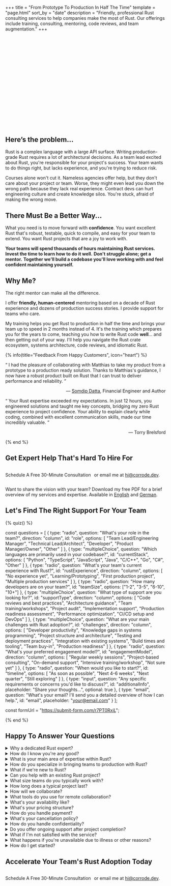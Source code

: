 +++
title = "From Prototype To Production In Half The Time"
template = "page.html"
sort_by = "date"
description = "Friendly, professional Rust consulting services to help companies make the most of Rust. Our offerings include training, consulting, mentoring, code reviews, and team augmentation."
+++

<script src="https://fast.wistia.com/embed/medias/crzddicf9e.jsonp" async></script><script src="https://fast.wistia.com/assets/external/E-v1.js" async></script><div class="wistia_responsive_padding" style="padding:56.25% 0 0 0;position:relative;"><div class="wistia_responsive_wrapper" style="height:100%;left:0;position:absolute;top:0;width:100%;"><div class="wistia_embed wistia_async_crzddicf9e seo=false videoFoam=true" style="height:100%;position:relative;width:100%"><div class="wistia_swatch" style="height:100%;left:0;opacity:0;overflow:hidden;position:absolute;top:0;transition:opacity 200ms;width:100%;"><img src="https://fast.wistia.com/embed/medias/crzddicf9e/swatch" style="filter:blur(5px);height:100%;object-fit:contain;width:100%;" alt="" aria-hidden="true" onload="this.parentNode.style.opacity=1;" /></div></div></div></div>

## Here’s the problem...

Rust is a complex language with a large API surface. Writing production-grade Rust requires a lot of architectural decisions. As a team lead excited about Rust, you're responsible for your project's success.
Your team wants to do things right, but lacks experience, and you're trying to reduce risk.

Courses alone won't cut it. Nameless agencies offer help, but they don't care about your project or team.
Worse, they might even lead you down the wrong path because they lack real experience.
Contract devs can hurt engineering culture and create  knowledge silos.
You're stuck, afraid of making the wrong move.

## There Must Be a Better Way...

What you need is to move forward with **confidence**. You want excellent Rust that's robust, testable, quick to compile, and easy for your team to extend. You want Rust projects that are a joy to work with.

**Your teams will spend thousands of hours maintaining Rust services. Invest the time to learn how to do it well.**
**Don't struggle alone; get a mentor.**
**Together we'll build a codebase you'll love working with and feel confident maintaining yourself.**

## Why Me?

The right mentor can make all the difference. 

I offer **friendly, human-centered** mentoring based on a decade of Rust experience and dozens of production success stories.
I provide support for teams who care.

My training helps you get Rust to production in half the time and brings your team up to speed in 2 months instead of 4.
It's the training which prepares you for the years to come, teaching you how to write Rust code **well**... and then getting out of your way.
I'll help you navigate the Rust crate ecosystem, systems architecture, code reviews, and idiomatic Rust.

{% info(title="Feedback From Happy Customers", icon="heart") %}

<q>
    I had the pleasure of collaborating with
    Matthias to take my product from a prototype to
    a production ready solution. Thanks
    to Matthias's guidance, I now have a robust
    product built on Rust that I can trust to
    deliver performance and reliability.
</q>
<p style="text-align:right">
&mdash; <a href="https://www.linkedin.com/in/somdip-datta/">Somdip Datta</a>, Financial Engineer and Author
</p>

<q>
  Your Rust expertise exceeded my expectations. In just 12 hours, you engineered
  solutions and taught me key concepts, bridging my zero Rust experience to
  project confidence. Your ability to explain clearly while coding, combined with
  excellent communication skills, made our time incredibly valuable.
</q>
<p style="text-align:right">
&mdash; Torry Brelsford 
</p>

{% end %}

## Get Expert Help That's Hard To Hire For

<div style="display: flex; align-items: center; justify-content: left; flex-direction: row; gap: 10px;">
  <a class="cta-button" data-cal-link="corrode/30min" data-cal-namespace="" data-cal-config='{"layout":"month_view"}'>Schedule A Free 30-Minute Consultation</a>
  <p>
    or email me at <a href="mailto:hi@corrode.dev">hi@corrode.dev</a>.
  </p>
</div>  

Want to share the vision with your team?
Download my free PDF for a brief overview of my services and expertise. Available in [English](corrode_rust_team_augmentation_en.pdf) and [German](corrode_rust_team_augmentation_de.pdf).

<script async src="https://tally.so/widgets/embed.js"></script>

## Let's Find The Right Support For Your Team

{% quiz() %}

const questions = [
  {
    type: "radio",
    question: "What's your role in the team?",
    direction: "column",
    id: "role",
    options: [
      "Team Lead/Engineering Manager",
      "Technical Lead/Architect",
      "Developer",
      "Product Manager/Owner",
      "Other"
    ]
  },
  {
    type: "multipleChoice",
    question: "Which languages are primarily used in your codebase?",
    id: "currentStack",
    options: [
      "Python",
      "TypeScript",
      "JavaScript",
      "Java",
      "C/C++",
      "Go",
      "C#",
      "Other"
    ]
  },
  {
    type: "radio",
    question: "What's your team's current experience with Rust?",
    id: "rustExperience",
    direction: "column",
    options: [
      "No experience yet",
      "Learning/Prototyping",
      "First production project",
      "Multiple production services"
    ]
  },
  {
    type: "radio",
    question: "How many developers are on your team?",
    id: "teamSize",
    options: ["1-2", "3-5", "6-10", "10+"]
  },
  {
    type: "multipleChoice",
    question: "What type of support are you looking for?",
    id: "supportType",
    direction: "column",
    options: [
      "Code reviews and best practices",
      "Architecture guidance",
      "Team training/workshops",
      "Project audit",
      "Implementation support",
      "Production readiness assessment",
      "Performance optimization",
      "CI/CD setup and DevOps"
    ]
  },
  {
    type: "multipleChoice",
    question: "What are your main challenges with Rust adoption?",
    id: "challenges",
    direction: "column",
    options: [
      "Developer productivity",
      "Knowledge gaps in systems programming",
      "Project structure and architecture",
      "Testing and deployment practices",
      "Integration with existing systems",
      "Build times and tooling",
      "Team buy-in",
      "Production readiness"
    ]
  },
  {
    type: "radio",
    question: "What's your preferred engagement model?",
    id: "engagementModel",
    direction: "column",
    options: [
      "Regular weekly sessions",
      "Project-based consulting",
      "On-demand support",
      "Intensive training/workshop",
      "Not sure yet"
    ]
  },
  {
    type: "radio",
    question: "When would you like to start?",
    id: "timeline",
    options: [
      "As soon as possible",
      "Next 4-6 weeks",
      "Next quarter",
      "Still exploring"
    ]
  },
  {
    type: "input",
    question: "Any specific requirements or concerns you'd like to discuss?",
    id: "additionalInfo",
    placeholder: "Share your thoughts...",
    optional: true
  },
  {
    type: "email",
    question: "What's your email? I'll send you a detailed overview of how I can help.",
    id: "email",
    placeholder: "your@email.com"
  }
];

const formUrl = "https://submit-form.com/r7PT0RxiL";

{% end %}



## Happy To Answer Your Questions

<div class="faq-section">
  <details class="faq-item">
    <summary>Why a dedicated Rust expert?</summary>
    <p>
        Have you ever been to a restaurant that serves everything from sushi to pizza? How does that make you feel about the quality of the food? The same applies to software development. A generalist might be able to help you with many things, but they won't be able to provide the same level of expertise as a specialist.
    </p>
    <p>
        If you want sushi or pizza, I can recommend a great place around Düsseldorf, but I can help with Rust!
    </p>
  </details>

  <details class="faq-item">
    <summary>How do I know you're any good?</summary>
    <p>
        I am a passionate open-source maintainer. Some popular Rust crates I built are <a href="https://github.com/tinysearch/tinysearch">tinysearch</a>, <a href=" https://github.com/mre/hyperjson">hyperjson</a>, and <a href="https://github.com/lycheeverse/lychee">lychee</a>. My projects are used by companies like Google, Microsoft, and Amazon and integrated into more than 30,000 repositories and my Rust crates have over 1.5 million downloads on crates.io.
    </p>
    <p>
      If you want to check how I communicate, check out my <a href="/podcast">podcast</a> where I talk to decision makers and lead engineers about Rust adoption in their companies.
    </p>
  </details>

  <details class="faq-item">
    <summary>What is your main area of expertise within Rust?</summary>
    <p>
        My main strength lies in backend systems, APIs, command-line tooling, and DevOps. I have extensive experience building high-performance, scalable systems in Rust, and delivering robust and efficient solutions. I also specialize in helping teams adopt Rust, providing training, code reviews, and ongoing support to ensure successful integration of Rust into your tech stack.
    </p>
  </details>

  <details class="faq-item">
    <summary>How do you specialize in bringing teams to production with Rust?</summary>
    <p>
        From experience, I learned that a lot of developers are excited about Rust and might even have started a project with it. However, they often struggle to bring it to production. This entails a lot of challenges, such as setting up a CI/CD pipeline, structuring the codebase, and dependency management.
    </p>
    <p>
        My expertise lies in guiding teams through the entire process of adopting Rust and deploying it to production. This includes initial strategy, architecture design, implementation, testing, and deployment. I focus on backend systems and APIs, ensuring they're robust, efficient, and scalable. My approach combines hands-on development with knowledge transfer, enabling your team to maintain and expand the system independently.
    </p>
  </details>

  <details class="faq-item">
      <summary>What if we're new to Rust?</summary>
      <p>
          That's perfectly fine! I specialize in helping teams adopt Rust. We can start with training sessions and gradually move into more hands-on development as your team's comfort with Rust grows.
      </p>
  </details>

  <details class="faq-item">
      <summary>Can you help with an existing Rust project?</summary>
      <p>
          Absolutely! Whether you need help optimizing an existing codebase, expanding functionality, or conducting code reviews, I can assist with projects at any stage of development.
      </p>
  </details>

  <details class="faq-item">
    <summary>What size teams do you typically work with?</summary>
    <p>
        I've worked with teams of various sizes, from small startups to large enterprise teams. My approach is adaptable to your team's size and structure. Whether you're a solo developer looking for mentorship or a large team transitioning to Rust, I can tailor my services to suit your needs.
    </p>
    <p>
        That said, I work best with small, focused groups. My ideal group size is 3-10 people, typically towards the lower end of that range. This allows for more personalized attention and effective knowledge transfer. If you have larger teams, we can arrange multiple sessions with smaller groups to ensure everyone gets the most out of our time together.
    </p>
  </details>

  <details class="faq-item">
      <summary>How long does a typical project last?</summary>
      <p>
          Project durations vary based on scope and complexity. Typically, engagements range from a few weeks for focused tasks to several months for more comprehensive projects. We'll discuss timelines during our initial consultation.
      </p>
  </details>

  <details class="faq-item">
      <summary>How will we collaborate?
      </summary>
      <p>
          I'm located in the Central European Timezone (CET), and I'm available for regular meetings during business hours.
      </p>
      <p>
          I work remotely with clients worldwide. However, I'm also open to on-site visits if needed, especially for workshops or kick-off meetings.
      </p>
  </details>

  <details class="faq-item">
    <summary>What tools do you use for remote collaboration?</summary>
    <p>
        I'm proficient with a variety of remote collaboration tools including Slack, Teams, Zoom, GitHub, Jira, Tuple, Rust Rover, Visual Studio Code, and GitLab. I'm also happy to adapt to your team's preferred tools and workflows to ensure seamless integration with your existing processes.
    </p>
  </details>

  <details class="faq-item">
      <summary>What's your availability like?</summary>
      <p>
          My availability varies, but I always strive to accommodate my clients' needs. It's best to reach out early so we can plan accordingly. For urgent requests, I'll do my best to adjust my schedule.
      </p>
  </details>

  <details class="faq-item">
    <summary>What's your pricing structure?</summary>
    <p>
        I offer flexible booking options for half days or full days. During these booked times, I'll be fully available for questions and consulting. We'll discuss and agree on the days in advance, and you have the flexibility to add or remove days as needed. This structure allows us to adapt to your project's evolving needs.
    </p>
  </details>

  <details class="faq-item">
      <summary>How do you handle payment?</summary>
      <p>
          I accept payment via bank transfer or credit card. We'll discuss payment terms and schedules during our initial consultation.
      </p>
  </details>

  <details class="faq-item">
      <summary>What's your cancellation policy?</summary>
      <p>
          I understand that plans can change. Therefore you can cancel our services at the end of any month with no further obligation.
      </p>
  </details>

  <details class="faq-item">
      <summary>How do you handle confidentiality?</summary>
      <p>
          I take confidentiality very seriously. I'm happy to sign NDAs and work within your company's security protocols to ensure all project details remain confidential.
      </p>
  </details>

  <details class="faq-item">
    <summary>Do you offer ongoing support after project completion?</summary>
    <p>
        Yes, I can provide ongoing support and maintenance as needed. However, the goal is to empower your team to be self-sufficient in Rust development. We can discuss post-project support options based on your specific needs.
    </p>
  </details>

  <details class="faq-item">
    <summary>What if I'm not satisfied with the service?</summary>
    <p>
        I take great pride in my work and strive to ensure that all my clients are satisfied. If you're not happy with the service, please let me know, and we'll find a solution
    </p>
  </details>

  <details class="faq-item">
    <summary>What happens if you're unavailable due to illness or other reasons?</summary>
    <p>
        As a solo consultant, I strive to maintain clear communication with my clients. In case of planned absences, I'll notify you well in advance. For unexpected issues, I have a network of trusted Rust experts who can provide backup support if absolutely necessary, ensuring your project stays on track. However, this would only be done with your explicit approval.
    </p>
  </details>

  <details class="faq-item">
    <summary>How do I get started?</summary>
    <p>
        Getting started is easy! Simply <a href="https://cal.com/corrode">schedule a free consultation call</a> with me to discuss your project needs and goals. We'll take it from there!
    </p>
  </details>
</div>

## Accelerate Your Team's Rust Adoption Today

<div style="display: flex; align-items: center; justify-content: left; flex-direction: row; gap: 10px;">
  <a class="cta-button" data-cal-link="corrode/30min" data-cal-namespace="" data-cal-config='{"layout":"month_view"}'>Schedule A Free 30-Minute Consultation</a>
  <p>
    or email me at <a href="mailto:hi@corrode.dev">hi@corrode.dev</a>.
  </p>
</div>  
